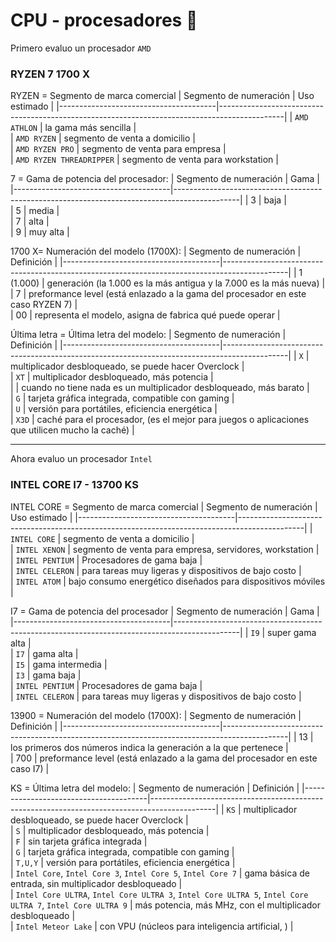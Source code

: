 # CPU - procesadores 👾
Primero evaluo un procesador `AMD`
### RYZEN 7 1700 X

RYZEN = Segmento de marca comercial
| Segmento de numeración               | Uso estimado                                                                                   |
|---------------------------------------|----------------------------------------------------------------------------------------------|
| `AMD ATHLON`                                  |     la gama más sencilla         |  
| `AMD RYZEN`                                    |     segmento de venta a domicilio            |      
| `AMD RYZEN PRO`                                  |     segmento de venta para empresa          |  
| `AMD RYZEN THREADRIPPER`                               |    segmento de venta para workstation      |  



7 = Gama de potencia del procesador:
| Segmento de numeración               | Gama                                                                                   |
|---------------------------------------|----------------------------------------------------------------------------------------------|
| 3                                    |     baja             |      
| 5                                    |     media            |  
| 7                                   |     alta            |  
| 9                                   |     muy alta            |  

1700 X= Numeración del modelo (1700X):
| Segmento de numeración               | Definición                                                                                    |
|---------------------------------------|----------------------------------------------------------------------------------------------|
| 1 (1.000)                                    |     generación (la 1.000 es la más antigua y la 7.000 es la más nueva)               |      
| 7                                    |     preformance level (está enlazado a la gama del procesador en este caso RYZEN 7)              |  
| 00                                    |     representa el modelo, asigna de fabrica qué puede operar             |  

Última letra = Última letra del modelo:
| Segmento de numeración               | Definición                                                                                    |
|---------------------------------------|----------------------------------------------------------------------------------------------|
|  `X`                                    |  multiplicador desbloqueado, se puede hacer Overclock             |  
|  `XT`                                   |  multiplicador desbloqueado, más potencia             |  
|                                  |  cuando no tiene nada es un multiplicador desbloqueado, más barato             |  
|  `G`                                 | tarjeta gráfica integrada, compatible con gaming             |  
|  `U`                               | versión para portátiles, eficiencia energética            |  
|  `X3D`                                | caché para el procesador, (es el mejor para juegos o aplicaciones que utilicen mucho la caché)            |  




***



Ahora evaluo un procesador `Intel`

### INTEL CORE I7 - 13700 KS

INTEL CORE = Segmento de marca comercial
| Segmento de numeración               | Uso estimado                                                                                   |
|---------------------------------------|----------------------------------------------------------------------------------------------|
| `INTEL CORE`                                    |     segmento de venta a domicilio            |      
| `INTEL XENON`                                  |     segmento de venta para empresa, servidores, workstation            |  
| `INTEL PENTIUM`                               |    Procesadores de gama baja      |  
| `INTEL CELERON`                                  |     para tareas muy ligeras y dispositivos de bajo costo          |  
| `INTEL ATOM`                                  |     bajo consumo energético diseñados para dispositivos móviles          |  

I7 = Gama de potencia del procesador 
| Segmento de numeración               | Gama                                                                                  |
|---------------------------------------|----------------------------------------------------------------------------------------------|
| `I9`                                  |     super gama alta            |  
| `I7`                                  |     gama alta           |  
| `I5`                                  |     gama intermedia            |  
| `I3`                                  |     gama baja           |  
| `INTEL PENTIUM`                               |    Procesadores de gama baja      |  
| `INTEL CELERON`                                  |     para tareas muy ligeras y dispositivos de bajo costo          |  
 

13900 = Numeración del modelo (1700X):
| Segmento de numeración               | Definición                                                                                    |
|---------------------------------------|----------------------------------------------------------------------------------------------|
| 13                                    |     los primeros dos números indica la generación a la que pertenece               |      
| 700                                    |     preformance level (está enlazado a la gama del procesador en este caso I7)              |  


KS = Última letra del modelo:
| Segmento de numeración               | Definición                                                                                    |
|---------------------------------------|----------------------------------------------------------------------------------------------|
|  `KS`                                    |  multiplicador desbloqueado, se puede hacer Overclock             |  
|  `S`                                   |  multiplicador desbloqueado, más potencia             |  
|   `F`                               |  sin tarjeta gráfica integrada            |  
|  `G`                                 | tarjeta gráfica integrada, compatible con gaming             |  
|  `T,U,Y`                               | versión para portátiles, eficiencia energética            |  
|  `Intel Core`, `Intel Core 3`, `Intel Core 5`, `Intel Core 7`     | gama básica de entrada, sin multiplicador desbloqueado           |  
|  `Intel Core ULTRA`, `Intel Core ULTRA 3`, `Intel Core ULTRA 5`, `Intel Core ULTRA 7`, `Intel Core ULTRA 9`     | más potencia, más MHz, con el multiplicador desbloqueado           |  
|  `Intel Meteor Lake`     | con VPU (núcleos para inteligencia artificial, ) |     





